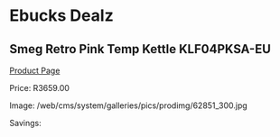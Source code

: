 
# Ebucks Dealz
## Smeg Retro Pink Temp Kettle KLF04PKSA-EU
[Product Page](https://www.ebucks.com/web/shop/productSelected.do?prodId=1167473130&catId=704985963)

Price: R3659.00

Image: /web/cms/system/galleries/pics/prodimg/62851_300.jpg

Savings: 


	